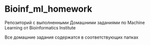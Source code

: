 # Bioinf_ml_homework

Репозиторий с выполненными Домашними заданиями по Machine Learning от Bioinformatics Institute

Все домашние задания содержатся в соответствующих папках
